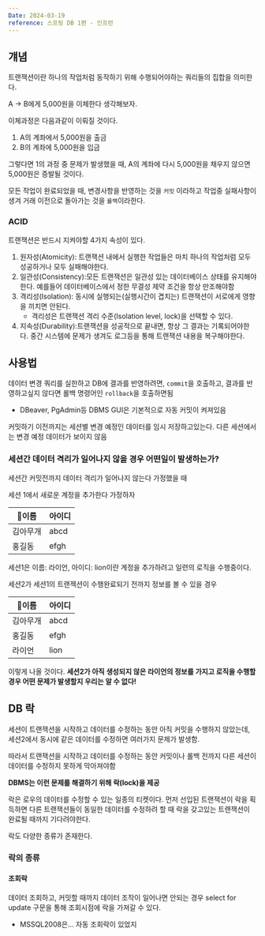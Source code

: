 ```yaml
---
Date: 2024-03-19
reference: 스프링 DB 1편 - 인프런
---
```

## 걔념
트랜잭션이란 하나의 작업처럼 동작하기 위해 수행되어야하는 쿼리들의 집합을 의미한다.

A -> B에게 5,000원을 이체한다 생각해보자.

이체과정은 다음과같이 이뤄질 것이다.

1. A의 계좌에서 5,000원을 출금
2. B의 계좌에 5,000원을 입금

그렇다면 1의 과정 중 문제가 발생했을 때, A의 계좌에 다시 5,000원을 채우지 않으면 5,000원은 증발될 것이다.

모든 작업이 완료되었을 때, 변경사항을 반영하는 것을 `커밋` 이라하고 작업중 실패사항이 생겨 거래 이전으로 돌아가는 것을 `롤백`이라한다.

### ACID
트랜잭션은 반드시 지켜야할 4가지 속성이 있다.

1. 원자성(Atomicity): 트랜잭션 내에서 실행한 작업들은 마치 하나의 작업처럼 모두 성공하거나 모두 실패해야한다.
2. 일관성(Consistency):모든 트랜잭션은 일관성 있는 데이터베이스 상태를 유지해야한다. 예를들어 데이터베이스에서 정한 무결성 제약 조건을 항상 만조해야함
3. 격리성(Isolation): 동시에 실행되는(실행시간이 겹치는) 트랜잭션이 서로에게 영향을 끼치면 안된다.
	- 격리성은 트랜잭션 격리 수준(Isolation level, lock)을 선택할 수 있다.
4. 지속성(Durability):트랜잭션을 성공적으로 끝내면, 항상 그 결과는 기록되어야한다. 중간 시스템에 문제가 생겨도 로그등을 통해 트랜잭션 내용을 복구해야한다.


## 사용법
데이터 변경 쿼리를 실한하고 DB에 결과를 반영하려면, `commit`을 호출하고, 결과를 반영하고싶지 않다면 롤백 명령어인 `rollback`을 호출하면됨
- DBeaver, PgAdmin등 DBMS GUI은 기본적으로 자동 커밋이 켜져있음

커밋하기 이전까지는 세션별 변경 예정인 데이터를 임시 저장하고있는다. 다른 세션에서는 변경 예정 데이터가 보이지 않음

### 세션간 데이터 격리가 일어나지 않을 경우 어떤일이 발생하는가?
세션간 커밋전까지 데이터 격리가 일어나지 않는다 가정했을 때

세션 1에서 새로운 계정을 추가한다 가정하자

| 이름  | 아이디  |
| ---- | ---- |
| 김아무개 | abcd |
| 홍길동  | efgh |

세션1은 이름: 라이언, 아이디: lion이란 계정을 추가하려고 일련의 로직을 수행중이다.

세션2가 세션1의 트랜젝션이 수행완료되기 전까지 정보를 볼 수 있을 경우

| 이름  | 아이디  |
| ---- | ---- |
| 김아무개 | abcd |
| 홍길동  | efgh |
| 라이언  | lion |

이렇게 나올 것이다. **세션2가 아직 생성되지 않은 라이언의 정보를 가지고 로직을 수행할 경우 어떤 문제가 발생할지 우리는 알 수 없다!**


## DB 락
세션이 트랜잭션을 시작하고 데이터를 수정하는 동안 아직 커밋을 수행하지 않았는데, 세션2에서 동시에 같은 데이터를 수정하면 여러가지 문제가 발생함.

따라서 트랜잭션을 시작하고 데이터를 수정하는 동안 커밋이나 롤백 전까지 다른 세션이 데이터를 수정하지 못하게 막아져야함

**DBMS는 이런 문제를 해결하기 위해 락(lock)을 제공**

락은 로우의 데이터를 수정할 수 있는 일종의 티켓이다. 먼저 선입된 트랜잭션이 락을 획득하면 다른 트랜잭션들이 동일한 데이터를 수정하려 할 때 락을 갖고있는 트랜잭션이 완료될 때까지 기다려야한다.

락도 다양한 종류가 존재한다.

### 락의 종류
#### 조회락
데이터 조회하고, 커밋할 때까지 데이터 조작이 일어나면 안되는 경우 select for update 구문을 통해 조회시점에 락을 가져갈 수 있다.
- MSSQL2008은... 자동 조회락이 있었지


